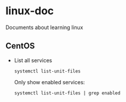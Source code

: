 # linux-doc
Documents about learning linux

## CentOS
* List all services
  ```shell script
  systemctl list-unit-files
  ```
  Only show enabled services:
  ```shell script
  systemctl list-unit-files | grep enabled
  ```
